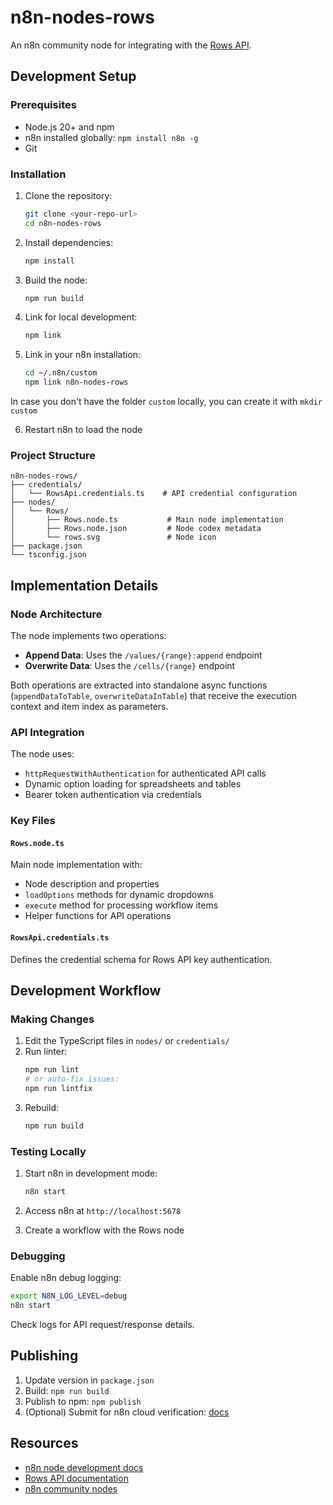 # n8n-nodes-rows

An n8n community node for integrating with the [Rows API](https://rows.com/docs/api).

## Development Setup

### Prerequisites

* Node.js 20+ and npm
* n8n installed globally: `npm install n8n -g`
* Git

### Installation

1. Clone the repository:
   ```bash
   git clone <your-repo-url>
   cd n8n-nodes-rows
   ```

2. Install dependencies:
   ```bash
   npm install
   ```

3. Build the node:
   ```bash
   npm run build
   ```

4. Link for local development:
   ```bash
   npm link
   ```

5. Link in your n8n installation:
   ```bash
   cd ~/.n8n/custom
   npm link n8n-nodes-rows
   ```

In case you don't have the folder `custom` locally, you can create it with `mkdir custom`

6. Restart n8n to load the node

### Project Structure

```
n8n-nodes-rows/
├── credentials/
│   └── RowsApi.credentials.ts    # API credential configuration
├── nodes/
│   └── Rows/
│       ├── Rows.node.ts           # Main node implementation
│       ├── Rows.node.json         # Node codex metadata
│       └── rows.svg               # Node icon
├── package.json
└── tsconfig.json
```

## Implementation Details

### Node Architecture

The node implements two operations:
- **Append Data**: Uses the `/values/{range}:append` endpoint
- **Overwrite Data**: Uses the `/cells/{range}` endpoint

Both operations are extracted into standalone async functions (`appendDataToTable`, `overwriteDataInTable`) that receive the execution context and item index as parameters.

### API Integration

The node uses:
- `httpRequestWithAuthentication` for authenticated API calls
- Dynamic option loading for spreadsheets and tables
- Bearer token authentication via credentials

### Key Files

#### `Rows.node.ts`
Main node implementation with:
- Node description and properties
- `loadOptions` methods for dynamic dropdowns
- `execute` method for processing workflow items
- Helper functions for API operations

#### `RowsApi.credentials.ts`
Defines the credential schema for Rows API key authentication.

## Development Workflow

### Making Changes

1. Edit the TypeScript files in `nodes/` or `credentials/`
2. Run linter:
   ```bash
   npm run lint
   # or auto-fix issues:
   npm run lintfix
   ```
3. Rebuild:
   ```bash
   npm run build
   ```

### Testing Locally

1. Start n8n in development mode:
   ```bash
   n8n start
   ```

2. Access n8n at `http://localhost:5678`

3. Create a workflow with the Rows node

### Debugging

Enable n8n debug logging:
```bash
export N8N_LOG_LEVEL=debug
n8n start
```

Check logs for API request/response details.

## Publishing

1. Update version in `package.json`
2. Build: `npm run build`
3. Publish to npm: `npm publish`
4. (Optional) Submit for n8n cloud verification: [docs](https://docs.n8n.io/integrations/creating-nodes/deploy/submit-community-nodes/)

## Resources

* [n8n node development docs](https://docs.n8n.io/integrations/creating-nodes/)
* [Rows API documentation](https://rows.com/docs/api)
* [n8n community nodes](https://docs.n8n.io/integrations/community-nodes/)
